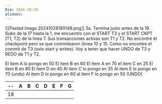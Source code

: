 ```yaml
---
Dia: 2024-10-28
aliases:
---
```

![[Pasted image 20241028180149.png]]
3a. Termina justo antes de la 18. Subo de la 17 hasta la 1, me encuentro con el START T3 y el START CKPT (T1, T2) de la linea 7. Sus transacciones activas son T1 y T2. No encontré el checkpoint pero se que commitearon (linea 10 y 15. Como no encontre el commit de T3 (solo start y writes). Voy a tener que hacer UNDO de T3 y REDO de T1 y T2.

El item A lo pongo en 50
El item B en 60
El item A en 70
el item C en 25
El item B en 80
El item D en 40
Al item C lo pongo en 35
Al item E lo pongo en 70 (undo)
Al item D lo pongo en 60 
al item F lo pongo en 50 (UNDO)

| --  | A   | B   | C   | D   | E   | F   | G   |
| --- | --- | --- | --- | --- | --- | --- | --- |
| 18  |     |     |     |     |     |     |     |


